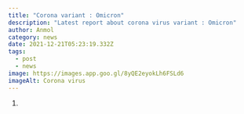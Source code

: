 ```yaml
---
title: "Corona variant : Omicron"
description: "Latest report about corona virus variant : Omicron"
author: Anmol
category: news
date: 2021-12-21T05:23:19.332Z
tags:
  - post
  - news
image: https://images.app.goo.gl/8yQE2eyokLh6FSLd6
imageAlt: Corona virus
---
```

1.